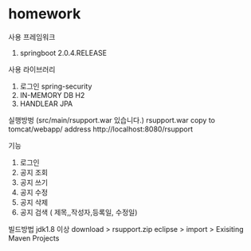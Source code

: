 # homework

사용 프레임워크
1. springboot 2.0.4.RELEASE

사용 라이브러리
1. 로그인
   spring-security
2. IN-MEMORY DB
   H2
3. HANDLEAR
   JPA
   
 실행방벙
 (src/main/rsupport.war 있습니다.) 
 rsupport.war copy to  tomcat/webapp/
 address
 http://localhost:8080/rsupport
 
 기능
 1. 로그인
 2. 공지 조회
 3. 공지 쓰기
 4. 공지 수정
 5. 공지 삭제
 6. 공지 검색 ( 제목,,작성자,등록일, 수정일)
 
 빌드방법
 jdk1.8 이상
 download > rsupport.zip
 eclipse > import > Exisiting Maven Projects
